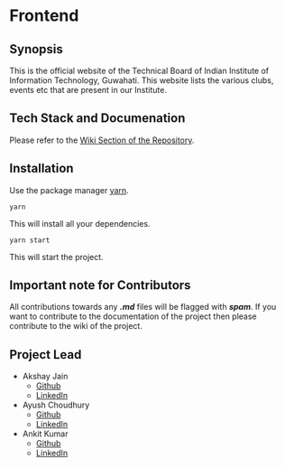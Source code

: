 # Frontend #

## Synopsis

This is the official website of the Technical Board of Indian Institute of Information Technology, Guwahati. This website lists the various clubs, events etc that are present in our Institute.

## Tech Stack and Documenation ##

Please refer to the [Wiki Section of the Repository](https://github.com/mynameisankit/technicalBoard/wiki).

## Installation

Use the package manager [yarn](https://classic.yarnpkg.com/en/docs/install/#windows-stable).

```
yarn
```

This will install all your dependencies.

```
yarn start
```

This will start the project.

## Important note for Contributors ##
All contributions towards any ***.md*** files will be flagged with ***spam***. If you want to contribute to the documentation of the project then please contribute to the wiki of the project.

## Project Lead ##
- Akshay Jain
  - [Github](https://github.com/i-rebel-aj)
  - [LinkedIn](https://www.linkedin.com/in/akshay-j-11b347137/)
 - Ayush Choudhury
   - [Github](https://github.com/iloveyousunflower)
   - [LinkedIn](https://www.linkedin.com/in/ayush-choudhury-9761b6113/)
 - Ankit Kumar
   - [Github](https://github.com/mynameisankit)
   - [LinkedIn](https://www.linkedin.com/in/mynameisankit/)

